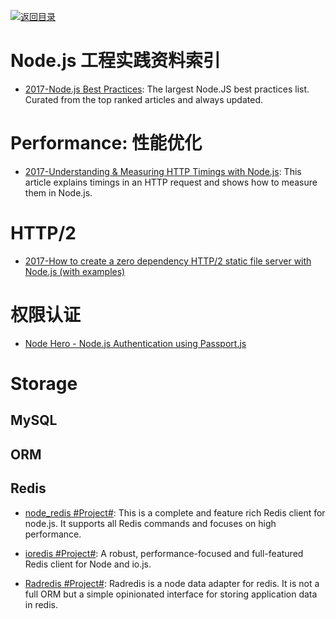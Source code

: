 [![返回目录](https://parg.co/UGo)](https://parg.co/b4z) 
 

# Node.js 工程实践资料索引

- [2017-Node.js Best Practices](https://github.com/i0natan/nodebestpractices): The largest Node.JS best practices list. Curated from the top ranked articles and always updated.

# Performance: 性能优化

- [2017-Understanding & Measuring HTTP Timings with Node.js](https://blog.risingstack.com/measuring-http-timings-node-js/): This article explains timings in an HTTP request and shows how to measure them in Node.js.

# HTTP/2

- [2017-How to create a zero dependency HTTP/2 static file server with Node.js (with examples)](https://parg.co/UKq)

# 权限认证

- [Node Hero - Node.js Authentication using Passport.js](https://parg.co/UqY)

# Storage

## MySQL

## ORM

## Redis

- [node_redis #Project#](https://github.com/NodeRedis/node_redis): 
This is a complete and feature rich Redis client for node.js. It supports all Redis commands and focuses on high performance.

- [ioredis #Project#](https://github.com/luin/ioredis): A robust, performance-focused and full-featured Redis client for Node and io.js.

- [Radredis #Project#](https://github.com/bustle/radredis): 
Radredis is a node data adapter for redis. It is not a full ORM but a simple opinionated interface for storing application data in redis.
